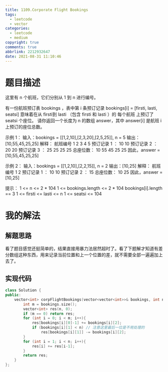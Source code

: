 ```yaml
---
title: 1109.Corporate Flight Bookings
tags:
  - leetcode
  - vector
categories:
  - leetcode
  - medium
copyright: true
comments: true
abbrlink: 2212932647
date: 2021-08-31 11:10:46
---
```

# 题目描述
这里有 n 个航班，它们分别从 1 到 n 进行编号。

有一份航班预订表 bookings ，表中第 i 条预订记录 bookings[i] = [firsti, lasti, seatsi] 意味着在从 firsti到 lasti （包含 firsti 和 lasti ）的 每个航班 上预订了 seatsi 个座位。
请你返回一个长度为 n 的数组 answer，其中 answer[i] 是航班 i 上预订的座位总数。

示例 1：
输入：bookings = [[1,2,10],[2,3,20],[2,5,25]], n = 5
输出：[10,55,45,25,25]
解释：
航班编号        1   2   3   4   5
预订记录 1 ：   10  10
预订记录 2 ：       20  20
预订记录 3 ：       25  25  25  25
总座位数：      10  55  45  25  25
因此，answer = [10,55,45,25,25]

示例 2：
输入：bookings = [[1,2,10],[2,2,15]], n = 2
输出：[10,25]
解释：
航班编号        1   2
预订记录 1 ：   10  10
预订记录 2 ：       15
总座位数：      10  25
因此，answer = [10,25]
 

提示：
1 <= n <= 2 * 104
1 <= bookings.length <= 2 * 104
bookings[i].length == 3
1 <= firsti <= lasti <= n
1 <= seatsi <= 104

# 我的解法
## 解题思路
看了题目感觉还挺简单的，结果直接用暴力法居然超时了。看了下题解才知道有差分数组这种东西，用来记录当前位置和上一个位置的差，就不需要全部一遍遍加上去了。
## 实现代码
```C++
class Solution {
public:
    vector<int> corpFlightBookings(vector<vector<int>>& bookings, int n) {
        int m = bookings.size();
        vector<int> res(n, 0);
        if (m == 0) return res;
        for (int i = 0; i < m; i++){
            res[bookings[i][0]-1] += bookings[i][2];
            if (bookings[i][1] < n) // 注意这里最后一位是不用处理的
                res[bookings[i][1]] -= bookings[i][2];
        }
        for (int i = 1; i < n; i++){
            res[i] += res[i-1];
        }
        return res;
    }
};
```
